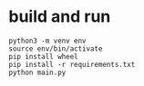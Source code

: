 # build and run
```
python3 -m venv env
source env/bin/activate
pip install wheel
pip install -r requirements.txt
python main.py
```